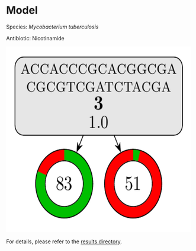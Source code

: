 
# Model

Species: *Mycobacterium tuberculosis*

Antibiotic: Nicotinamide

<a href="./model.pdf"><img src="./model.png" width=500 height=500 /></a>

For details, please refer to the [results directory](../../../../../results/cart_b/mycobacterium%20tuberculosis/nicotinamide/repeat_9/).

